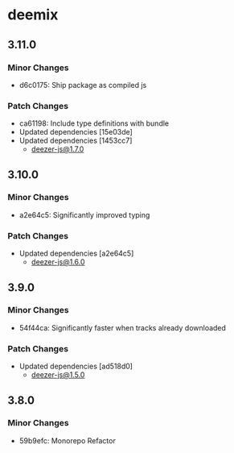 # deemix

## 3.11.0

### Minor Changes

- d6c0175: Ship package as compiled js

### Patch Changes

- ca61198: Include type definitions with bundle
- Updated dependencies [15e03de]
- Updated dependencies [1453cc7]
  - deezer-js@1.7.0

## 3.10.0

### Minor Changes

- a2e64c5: Significantly improved typing

### Patch Changes

- Updated dependencies [a2e64c5]
  - deezer-js@1.6.0

## 3.9.0

### Minor Changes

- 54f44ca: Significantly faster when tracks already downloaded

### Patch Changes

- Updated dependencies [ad518d0]
  - deezer-js@1.5.0

## 3.8.0

### Minor Changes

- 59b9efc: Monorepo Refactor
